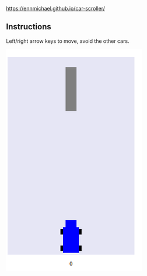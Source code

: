 https://ennmichael.github.io/car-scroller/

## Instructions
Left/right arrow keys to move, avoid the other cars.

![Demo Gif](/demo.gif)
